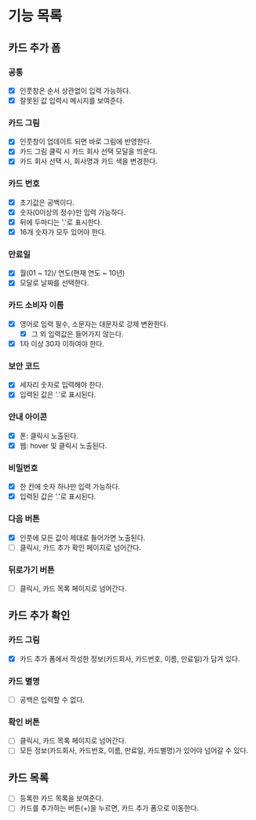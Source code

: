 # 기능 목록

## 카드 추가 폼

### 공통

- [x] 인풋창은 순서 상관없이 입력 가능하다.
- [x] 잘못된 값 입력시 메시지를 보여준다.

### 카드 그림

- [x] 인풋창이 업데이트 되면 바로 그림에 반영한다.
- [x] 카드 그림 클릭 시 카드 회사 선택 모달을 띄운다.
- [x] 카드 회사 선택 시, 회사명과 카드 색을 변경한다.

### 카드 번호

- [x] 초기값은 공백이다.
- [x] 숫자(0이상의 정수)만 입력 가능하다.
- [x] 뒤에 두마디는 '.'로 표시한다.
- [x] 16개 숫자가 모두 있어야 한다.

### 만료일

- [x] 월(01 ~ 12)/ 연도(현재 연도 ~ 10년)
- [x] 모달로 날짜를 선택한다.

### 카드 소비자 이름

- [x] 영어로 입력 필수, 소문자는 대문자로 강제 변환한다.
  - [x] 그 외 입력값은 들어가지 않는다.
- [x] 1자 이상 30자 이하여야 한다.

### 보안 코드

- [x] 세자리 숫자로 입력해야 한다.
- [x] 입력된 값은 '.'로 표시된다.

### 안내 아이콘

- [x] 폰: 클릭시 노출된다.
- [x] 웹: hover 및 클릭시 노출된다.

### 비밀번호

- [x] 한 칸에 숫자 하나만 입력 가능하다.
- [x] 입력된 값은 '.'로 표시된다.

### 다음 버튼

- [x] 인풋에 모든 값이 제대로 들어가면 노출된다.
- [ ] 클릭시, 카드 추가 확인 페이지로 넘어간다.

### 뒤로가기 버튼

- [ ] 클릭시, 카드 목록 페이지로 넘어간다.

## 카드 추가 확인

### 카드 그림

- [x] 카드 추가 폼에서 작성한 정보(카드회사, 카드번호, 이름, 만료일)가 담겨 있다.

### 카드 별명

- [ ] 공백은 입력할 수 없다.

### 확인 버튼

- [ ] 클릭시, 카드 목록 페이지로 넘어간다.
- [ ] 모든 정보(카드회사, 카드번호, 이름, 만료일, 카드별명)가 있어야 넘어갈 수 있다.

## 카드 목록

- [ ] 등록한 카드 목록을 보여준다.
- [ ] 카드를 추가하는 버튼(+)을 누르면, 카드 추가 폼으로 이동한다.
